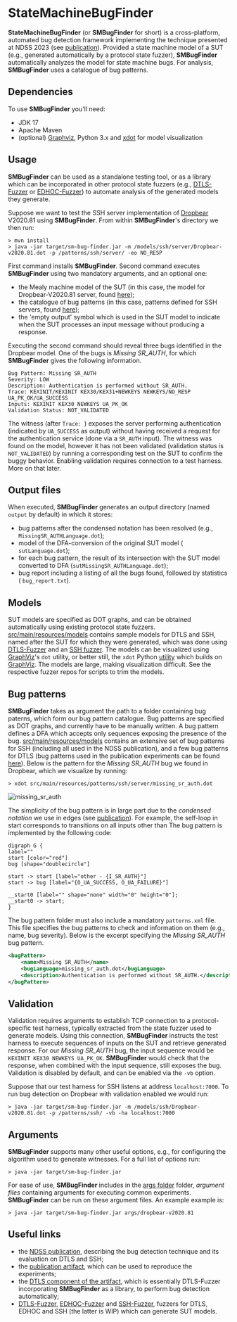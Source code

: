 # StateMachineBugFinder
**StateMachineBugFinder** (or **SMBugFinder** for short) is a cross-platform, automated bug detection framework implementing the technique presented at NDSS 2023 (see [publication][ndss2023]).
Provided a state machine model of a SUT (e.g., generated automatically by a protocol state fuzzer), **SMBugFinder** automatically analyzes the model for state machine bugs.
For analysis, **SMBugFinder** uses a catalogue of bug patterns.

## Dependencies

To use **SMBugFinder** you'll need:

* JDK 17
* Apache Maven
* (optional) [Graphviz][graphviz], Python 3.x and [xdot](https://pypi.org/project/xdot/) for model visualization

## Usage

**SMBugFinder** can be used as a standalone testing tool, or as a library which can be incorporated in other protocol state fuzzers (e.g., [DTLS-Fuzzer][dtlsfuzzer] or [EDHOC-Fuzzer][edhocfuzzer]) to automate analysis of the generated models they generate.

Suppose we want to test the SSH server implementation of [Dropbear][dropbear] V2020.81 using **SMBugFinder**.
From within **SMBugFinder**'s directory we then run:

    > mvn install
    > java -jar target/sm-bug-finder.jar -m /models/ssh/server/Dropbear-v2020.81.dot -p /patterns/ssh/server/ -eo NO_RESP

First command installs **SMBugFinder**.
Second command executes **SMBugFinder** using two mandatory arguments, and an optional one:

  * the Mealy machine model of the SUT (in this case, the model for Dropbear-V2020.81 server, found [here](src/main/resources/models/ssh/server/Dropbear-v2020.81.dot));
  * the catalogue of bug patterns (in this case, patterns defined for SSH servers, found [here](src/main/resources/patterns/ssh/server));
  * the 'empty output' symbol which is used in the SUT model to indicate when the SUT processes an input message without producing a response.

Executing the second command should reveal three bugs identified in the Dropbear model.
One of the bugs is *Missing SR_AUTH*, for which  **SMBugFinder** gives the following information.

```
Bug Pattern: Missing SR_AUTH
Severity: LOW
Description: Authentication is performed without SR_AUTH.
Trace: KEXINIT/KEXINIT KEX30/KEX31+NEWKEYS NEWKEYS/NO_RESP UA_PK_OK/UA_SUCCESS
Inputs: KEXINIT KEX30 NEWKEYS UA_PK_OK
Validation Status: NOT_VALIDATED
```

The witness (after `Trace: `) exposes the server performing authentication (indicated by `UA_SUCCESS` as output) without having received a request for the authentication service (done via a `SR_AUTH` input).
The witness was found on the model, however it has not been validated (validation status is `NOT_VALIDATED`) by running a corresponding test on the SUT to confirm the buggy behavior.
Enabling validation requires connection to a test harness.
More on that later.

## Output files

When executed, **SMBugFinder** generates an output directory  (named `output` by default) in which it stores:

*  bug patterns after the condensed notation has been resolved (e.g., `MissingSR_AUTHLanguage.dot`);
*  model of the DFA-conversion of the original SUT model ( `sutLanguage.dot`);
*  for each bug pattern, the result of its intersection with the SUT model converted to DFA (`sutMissingSR_AUTHLanguage.dot`);
*  bug report including a listing of all the bugs found, followed by statistics ( `bug_report.txt`).

## Models

SUT models are specified as DOT graphs, and can be obtained automatically using existing protocol state fuzzers.
[src/main/resources/models](src/main/resources/models) contains sample models for DTLS and SSH, named after the SUT for which they were generated, which was done using [DTLS-Fuzzer][dtlsfuzzer] and an [SSH fuzzer](https://easy.dans.knaw.nl/ui/datasets/id/easy-dataset:77503).
The models can be visualized using [GraphViz][graphviz]'s `dot` utility, or better still, the `xdot` Python [utility][xdot] which builds on [GraphViz][graphviz].
The models are large, making visualization difficult.
See the respective fuzzer repos for scripts to trim the models.

## Bug patterns

**SMBugFinder** takes as argument the path to a folder containing bug paterns, which form our bug pattern catalogue.
Bug patterns are specified as DOT graphs, and currently have to be manually written.
A bug pattern defines a DFA which accepts only sequences exposing the presence of the bug.
[src/main/resources/models](src/main/resources/models) contains an extensive set of bug patterns for SSH (including all used in the NDSS publication), and a few bug patterns for DTLS (bug patterns used in the publication experiments can be found [here](https://gitlab.com/pfg666/dtls-fuzzer/-/tree/bugcheck-artifact/src/main/resources/bugpatterns)).
Below is the pattern for the *Missing SR_AUTH* bug we found in Dropbear, which we visualize by running:

    > xdot src/main/resources/patterns/ssh/server/missing_sr_auth.dot

![missing_sr_auth](https://github.com/assist-project/state-machine-bug-finder/assets/2325013/766db691-4a29-45e0-b60c-c5a4886591f0)

The simplicity of the bug pattern is in large part due to the *condensed notation* we use in edges (see [publication][ndss2023]).
For example, the self-loop in start corresponds to transitions on all inputs other than
The bug pattern is implemented by the following code:


```
digraph G {
label=""
start [color="red"]
bug [shape="doublecircle"]

start -> start [label="other - {I_SR_AUTH}"]
start -> bug [label="{O_UA_SUCCESS, O_UA_FAILURE}"]

__start0 [label="" shape="none" width="0" height="0"];
__start0 -> start;
}
```

The bug pattern folder must also include a mandatory `patterns.xml` file.
This file specifies the bug patterns to check and information on them (e.g., name, bug severity).
Below is the excerpt specifying the  *Missing SR_AUTH* bug pattern.

```xml
<bugPattern>
    <name>Missing SR_AUTH</name>
    <bugLanguage>missing_sr_auth.dot</bugLanguage>
    <description>Authentication is performed without SR_AUTH.</description>
</bugPattern>
```

## Validation

Validation requires arguments to establish TCP connection to a protocol-specific test harness, typically extracted from the state fuzzer used to generate models.
Using this connection, **SMBugFinder** instructs the test harness to execute sequences of inputs on the SUT and retrieve generated response.
For our *Missing SR_AUTH* bug, the input sequence would be `KEXINIT KEX30 NEWKEYS UA_PK_OK`.
**SMBugFinder** would check that the response, when combined with the input sequence, still exposes the bug.
Validation is disabled by default, and can be enabled via the `-vb` option.

Suppose that our test harness for SSH listens at address `localhost:7000`.
To run bug detection on Dropbear with validation enabled we would run:

    > java -jar target/sm-bug-finder.jar -m /models/ssh/Dropbear-v2020.81.dot -p /patterns/ssh/ -vb -ha localhost:7000

## Arguments

**SMBugFinder** supports many other useful options, e.g., for configuring the algorithm used to generate witnesses.
For a full list of options run:

    > java -jar target/sm-bug-finder.jar

For ease of use, **SMBugFinder** includes in the [args folder](args) folder, *argument files* containing arguments for executing common experiments.
**SMBugFinder** can be run on these argument files.
An example example is:


    > java -jar target/sm-bug-finder.jar args/dropbear-v2020.81

## Useful links

* the [NDSS publication][ndss2023], describing the bug detection technique and its evaluation on DTLS and SSH;
* the [publication artifact][artifact], which can be used to reproduce the experiments;
* the [DTLS component of the artifact][dtlsartifact], which is essentially DTLS-Fuzzer incorporating **SMBugFinder** as a library, to perform bug detection automatically;
* [DTLS-Fuzzer][dtlsfuzzer], [EDHOC-Fuzzer][edhocfuzzer] and [SSH-Fuzzer][sshfuzzer], fuzzers for DTLS, EDHOC and SSH (the latter is WIP) which can generate SUT models.


[artifact]:https://doi.org/10.5281/zenodo.7129240
[dtlsartifact]:https://gitlab.com/pfg666/dtls-fuzzer/-/blob/bugcheck-artifact
[graphviz]:https://graphviz.org/
[xdot]:https://pypi.org/project/xdot/
[dropbear]: https://matt.ucc.asn.au/dropbear/dropbear.html
[edhocfuzzer]:https://github.com/protocol-fuzzing/edhoc-fuzzer
[dtlsfuzzer]:https://github.com/assist-project/dtls-fuzzer
[sshfuzzer]:https://github.com/assist-project/ssh-fuzzer
[ndss2023]:https://www.ndss-symposium.org/wp-content/uploads/2023/02/ndss2023_s68_paper.pdf
[sshharness]:https://easy.dans.knaw.nl/ui/datasets/id/easy-dataset:77503
